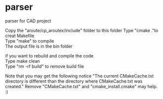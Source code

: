 # parser
parser for CAD project

Copy the "aroute/cp_aroutex/include" folder to this folder
Type "cmake ."to creat Makefile  
Type "make" to compile  
The output file is in the bin folder  


if you want to rebuild and compile the code  
Type make clean  
Type "rm -rf build" to remove build file  

Note that you may get the following notice "The current CMakeCache.txt directory is different than the directory where CMakeCache.txt was created." Remove "CMakeCache.txt" and "cmake_install.cmake" may help. :)
